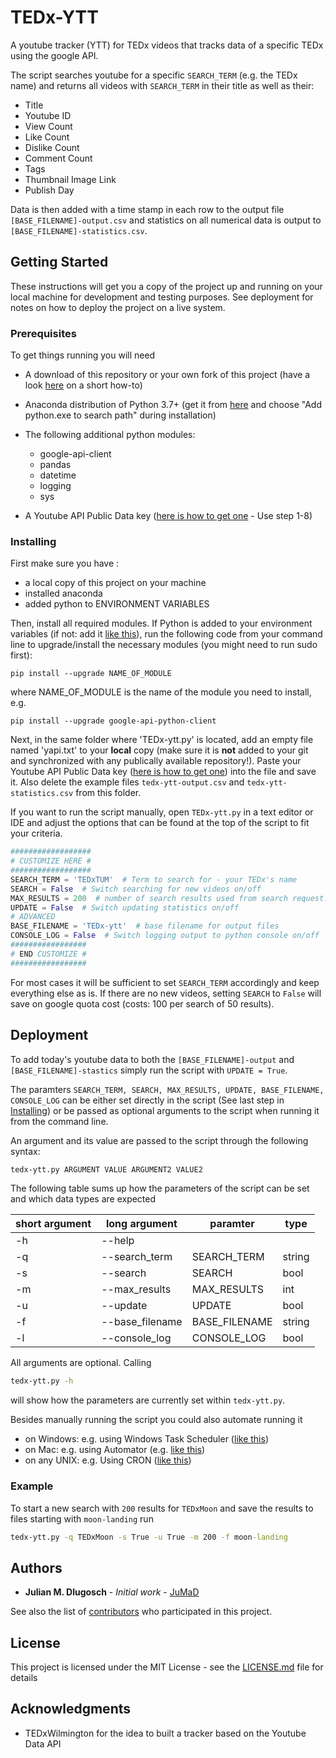 # TEDx-YTT
A youtube tracker (YTT) for TEDx videos that tracks data of a specific TEDx using the google API.

The script searches youtube for a specific `SEARCH_TERM` (e.g. the TEDx name) and returns all videos with `SEARCH_TERM` in their title as well as their:
- Title
- Youtube ID
- View Count
- Like Count
- Dislike Count
- Comment Count
- Tags
- Thumbnail Image Link
- Publish Day

Data is then added with a time stamp in each row to the output file `[BASE_FILENAME]-output.csv` and statistics on all numerical data is output to `[BASE_FILENAME]-statistics.csv`. 


## Getting Started

These instructions will get you a copy of the project up and running on your local machine for development and testing purposes. See deployment for notes on how to deploy the project on a live system.

### Prerequisites

To get things running you will need

- A download of this repository or your own fork of this project (have a look [here](https://help.github.com/articles/fork-a-repo/) on a short how-to)
- Anaconda distribution of Python 3.7+ (get it from [here](https://www.anaconda.com/download/) and choose "Add python.exe to search path" during installation)
- The following additional python modules: 

    - google-api-client
    - pandas
    - datetime
    - logging
    - sys
    
 - A Youtube API Public Data key ([here is how to get one](https://www.slickremix.com/docs/get-api-key-for-youtube/)  - Use step 1-8)
    
   

### Installing
First make sure you have :

  - a local copy of this project on your machine
  - installed anaconda 
  - added python to ENVIRONMENT VARIABLES
  
Then, install all required modules. If Python is added to your environment variables (if not: add it [like this](https://goo.gl/GJ9Yza)), run the following code from your command line to upgrade/install the necessary modules  (you might need to run sudo first):
 ```
 pip install --upgrade NAME_OF_MODULE
 ```
 where NAME_OF_MODULE is the name of the module you need to install, e.g.
 ```
 pip install --upgrade google-api-python-client
 ```
 
 Next, in the same folder where 'TEDx-ytt.py' is located, add an empty file named 'yapi.txt' to your **local** copy (make sure it is **not** added to your git and synchronized with any publically available repository!). 
 Paste your Youtube API Public Data key ([here is how to get one](https://www.slickremix.com/docs/get-api-key-for-youtube/)) into the file and save it.
Also delete the example files `tedx-ytt-output.csv` and  `tedx-ytt-statistics.csv` from this folder. 
 
If you want to run the script manually, open `TEDx-ytt.py` in a text editor or IDE and adjust the options that can be found at the top of the script to fit your criteria.
 
 ```python 
##################
# CUSTOMIZE HERE #
##################
SEARCH_TERM = 'TEDxTUM'  # Term to search for - your TEDx's name
SEARCH = False  # Switch searching for new videos on/off
MAX_RESULTS = 200  # number of search results used from search request.
UPDATE = False  # Switch updating statistics on/off
# ADVANCED
BASE_FILENAME = 'TEDx-ytt'  # base filename for output files
CONSOLE_LOG = False  # Switch logging output to python console on/off
#################
# END CUSTOMIZE #
#################
 ```
 
For most cases it will be sufficient to set `SEARCH_TERM` accordingly and keep everything else as is. If there are no new videos, setting `SEARCH` to `False` will save on google quota cost (costs: 100 per search of 50 results).


## Deployment

To add today's youtube data to both the  `[BASE_FILENAME]-output` and `[BASE_FILENAME]-stastics` simply run the script with `UPDATE = True`.

The paramters `SEARCH_TERM, SEARCH, MAX_RESULTS, UPDATE, BASE_FILENAME, CONSOLE_LOG` can be either set directly in the script (See last step in [Installing](Installing)) or be passed as optional arguments to the script when running it from the command line.

An argument and its value are passed to the script through the following syntax:

 ```cmd
tedx-ytt.py ARGUMENT VALUE ARGUMENT2 VALUE2
 ```
The following table sums up how the parameters of the script can be set and which data types are expected

| short argument | long argument   | paramter      | type   |
|----------------|-----------------|---------------|--------|
| -h             | --help          |               |        |
| -q             | --search_term   | SEARCH_TERM   | string |
| -s             | --search        | SEARCH        | bool   |
| -m             | --max_results   | MAX_RESULTS   | int    |
| -u             | --update        | UPDATE        | bool   |
| -f             | --base_filename | BASE_FILENAME | string |
| -l             | --console_log   | CONSOLE_LOG   | bool   |

All arguments are optional. Calling 
```cmd
tedx-ytt.py -h
 ```
 will show how the parameters are currently set within `tedx-ytt.py`.
 
 Besides manually running the script you could also automate running it
- on Windows:  e.g. using Windows Task Scheduler ([like this]())
- on Mac:      e.g. using Automator (e.g. [like this](http://naelshiab.com/tutorial-how-to-automatically-run-your-scripts-on-your-computer/))
- on any UNIX: e.g. Using CRON ([like this](https://www.raspberrypi.org/documentation/linux/usage/cron.md)) 
 
### Example
To start a new search with `200` results for `TEDxMoon` and save the results to files starting with `moon-landing` run

```cmd
tedx-ytt.py -q TEDxMoon -s True -u True -m 200 -f moon-landing
```

## Authors

* **Julian M. Dlugosch** - *Initial work* - [JuMaD](https://github.com/JuMaD)

See also the list of [contributors](https://github.com/JuMaD/TEDx-YTT/graphs/contributors) who participated in this project.

## License

This project is licensed under the MIT License - see the [LICENSE.md](https://github.com/JuMaD/TEDx-YTT/blob/master/LICENSE) file for details

## Acknowledgments

* TEDxWilmington for the idea to built a tracker based on the Youtube Data API
